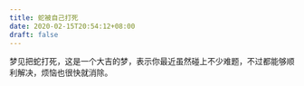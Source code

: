 ```yaml
---
title: 蛇被自己打死
date: 2020-02-15T20:54:12+08:00
draft: false
---
```


梦见把蛇打死，这是一个大吉的梦，表示你最近虽然碰上不少难题，不过都能够顺利解决，烦恼也很快就消除。<br>

